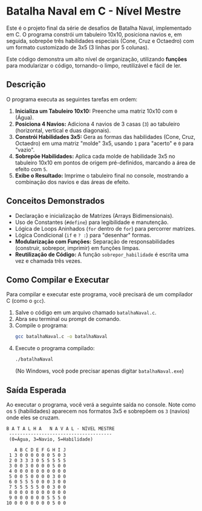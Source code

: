# Batalha Naval em C - Nível Mestre

Este é o projeto final da série de desafios de Batalha Naval, implementado em C. O programa constrói um tabuleiro 10x10, posiciona navios e, em seguida, sobrepõe três habilidades especiais (Cone, Cruz e Octaedro) com um formato customizado de 3x5 (3 linhas por 5 colunas).

Este código demonstra um alto nível de organização, utilizando **funções** para modularizar o código, tornando-o limpo, reutilizável e fácil de ler.

## Descrição

O programa executa as seguintes tarefas em ordem:

1.  **Inicializa um Tabuleiro 10x10:** Preenche uma matriz 10x10 com `0` (Água).
2.  **Posiciona 4 Navios:** Adiciona 4 navios de 3 casas (`3`) ao tabuleiro (horizontal, vertical e duas diagonais).
3.  **Constrói Habilidades 3x5:** Gera as formas das habilidades (Cone, Cruz, Octaedro) em uma matriz "molde" 3x5, usando `1` para "acerto" e `0` para "vazio".
4.  **Sobrepõe Habilidades:** Aplica cada molde de habilidade 3x5 no tabuleiro 10x10 em pontos de origem pré-definidos, marcando a área de efeito com `5`.
5.  **Exibe o Resultado:** Imprime o tabuleiro final no console, mostrando a combinação dos navios e das áreas de efeito.

## Conceitos Demonstrados

  * Declaração e inicialização de Matrizes (Arrays Bidimensionais).
  * Uso de Constantes (`#define`) para legibilidade e manutenção.
  * Lógica de Loops Aninhados (`for` dentro de `for`) para percorrer matrizes.
  * Lógica Condicional (`if` e `? :`) para "desenhar" formas.
  * **Modularização com Funções:** Separação de responsabilidades (construir, sobrepor, imprimir) em funções limpas.
  * **Reutilização de Código:** A função `sobrepor_habilidade` é escrita uma vez e chamada três vezes.

## Como Compilar e Executar

Para compilar e executar este programa, você precisará de um compilador C (como o `gcc`).

1.  Salve o código em um arquivo chamado `batalhaNaval.c`.
2.  Abra seu terminal ou prompt de comando.
3.  Compile o programa:
    ```bash
    gcc batalhaNaval.c -o batalhaNaval
    ```
4.  Execute o programa compilado:
    ```bash
    ./batalhaNaval
    ```
    (No Windows, você pode precisar apenas digitar `batalhaNaval.exe`)

## Saída Esperada

Ao executar o programa, você verá a seguinte saída no console. Note como os `5` (habilidades) aparecem nos formatos 3x5 e sobrepõem os `3` (navios) onde eles se cruzam.

```
B A T A L H A   N A V A L - NÍVEL MESTRE
 --------------------------------------
 (0=Água, 3=Navio, 5=Habilidade)

   A B C D E F G H I J
 1 3 0 0 0 0 0 0 5 0 3
 2 0 3 3 3 0 5 5 5 5 5
 3 0 0 3 0 0 0 0 5 0 0
 4 0 0 0 0 0 0 0 0 0 0
 5 0 0 5 0 0 0 0 3 0 0
 6 0 5 5 5 0 0 0 3 0 0
 7 5 5 5 5 5 0 0 3 0 0
 8 0 0 0 0 0 0 0 0 0 0
 9 0 0 0 0 0 0 5 5 5 0
10 0 0 0 0 0 0 0 5 0 0
```